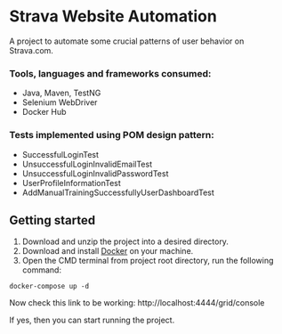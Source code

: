 # Strava Website Automation
A project to automate some crucial patterns of user behavior on Strava.com.

### Tools, languages and frameworks consumed:
- Java, Maven, TestNG
- Selenium WebDriver
- Docker Hub

### Tests implemented using POM design pattern:
- SuccessfulLoginTest
- UnsuccessfulLoginInvalidEmailTest
- UnsuccessfulLoginInvalidPasswordTest
- UserProfileInformationTest
- AddManualTrainingSuccessfullyUserDashboardTest

## Getting started
1. Download and unzip the project into a desired directory.
2. Download and install [Docker](https://docs.docker.com/desktop/) on your machine.
3. Open the CMD terminal from project root directory, run the following command:

```shell script
docker-compose up -d
```

Now check this link to be working: http://localhost:4444/grid/console

If yes, then you can start running the project.